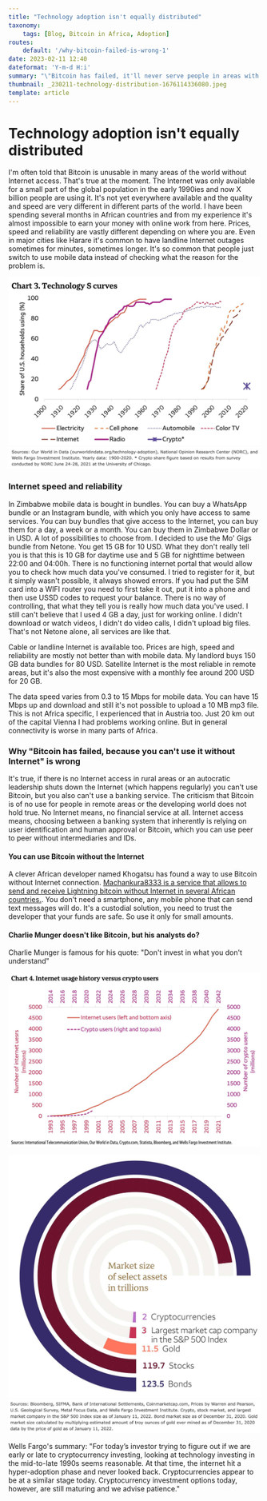 ```yaml
---
title: "Technology adoption isn't equally distributed"
taxonomy:
    tags: [Blog, Bitcoin in Africa, Adoption]
routes:
    default: '/why-bitcoin-failed-is-wrong-1'
date: 2023-02-11 12:40
dateformat: 'Y-m-d H:i'
summary: "\"Bitcoin has failed, it'll never serve people in areas with no Internet\" is something you'll hear often. Read why this is wrong in this article."
thumbnail: _230211-technology-distribution-1676114336080.jpeg
template: article
---
```



# Technology adoption isn't equally distributed

I'm often told that Bitcoin is unusable in many areas of the world without Internet access. That's true at the moment. The Internet was only available for a small part of the global population in the early 1990ies and now X billion people are using it. It's not yet everywhere available and the quality and speed are very different in different parts of the world. I have been spending several months in African countries and from my experience it's almost impossible to earn your money with online work from here. Prices, speed and reliability are vastly different depending on where you are. Even in major cities like Harare it's common to have landline Internet outages sometimes for minutes, sometimes longer. It's so common that people just switch to use mobile data instead of checking what the reason for the problem is.

![](_230220-technology-distribution-1676114234112.jpeg)
![](_230220-technology-distribution-1676114288526.jpeg)

### Internet speed and reliability

In Zimbabwe mobile data is bought in bundles. You can buy a WhatsApp bundle or an Instagram bundle, with which you only have access to same services. You can buy bundles that give access to the Internet, you can buy them for a day, a week or a month. You can buy them in Zimbabwe Dollar or in USD. A lot of possibilities to choose from. I decided to use the Mo' Gigs bundle from Netone. You get 15 GB for 10 USD. What they don't really tell you is that this is 10 GB for daytime use and 5 GB for nighttime between 22:00 and 04:00h. There is no functioning internet portal that would allow you to check how much data you've consumed. I tried to register for it, but it simply wasn't possible, it always showed errors. If you had put the SIM card into a WIFI router you need to first take it out, put it into a phone and then use USSD codes to request your balance. There is no way of controlling, that what they tell you is really how much data you've used. I still can't believe that I used 4 GB a day, just for working online. I didn't download or watch videos, I didn't do video calls, I didn't upload big files. That's not Netone alone, all services are like that.

Cable or landline Internet is available too. Prices are high, speed and reliability are mostly not better than with mobile data. My landlord buys 150 GB data bundles for 80 USD. Satellite Internet is the most reliable in remote areas, but it's also the most expensive with a monthly fee around 200 USD for 20 GB. 

The data speed varies from 0.3 to 15 Mbps for mobile data. You can have 15 Mbps up and download and still it's not possible to upload a 10 MB mp3 file. This is not Africa specific, I experienced that in Austria too. Just 20 km out of the capital Vienna I had problems working online. But in general connectivity is worse in many parts of Africa.

### Why "Bitcoin has failed, because you can't use it without Internet" is wrong

It's true, if there is no Internet access in rural areas or an autocratic leadership shuts down the Internet (which happens regularly) you can't use Bitcoin, but you also can't use a banking service. The criticism that Bitcoin is of no use for people in remote areas or the developing world does not hold true. No Internet means, no financial service at all. Internet access means, choosing between a banking system that inherently is relying on user identification and human approval or Bitcoin, which you can use peer to peer without intermediaries and IDs. 

#### You can use Bitcoin without the Internet

A clever African developer named Khogatsu has found a way to use Bitcoin without Internet connection. [Machankura8333 is a service that allows to send and receive Lightning bitcoin without Internet in several African countries.](/bitcoin-works-without-internet). You don't need a smartphone, any mobile phone that can send text messages will do. It's a custodial solution, you need to trust the developer that your funds are safe. So use it only for small amounts.


#### Charlie Munger doesn't like Bitcoin, but his analysts do?

Charlie Munger is famous for his quote: "Don't invest in what you don't understand"

![](_230220-technology-distribution-1676114336080.jpeg)


![](_230220-technology-distribution-1676114427124.jpeg)
![](_230220-technology-distribution-1676114456480.jpeg)

Wells Fargo's summary: "For today’s investor trying to figure out if we are early or late to cryptocurrency investing, looking at technology investing in the mid-to-late 1990s seems reasonable. At that time, the internet hit a hyper-adoption phase and never looked back. Cryptocurrencies appear to be at a similar stage today. Cryptocurrency investment options today, however, are still maturing and we advise patience."

